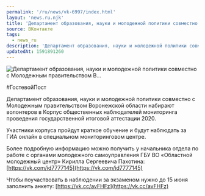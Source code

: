 ```yaml
---
permalink: '/ru/news/vk-6997/index.html'
layout: 'news.ru.njk'
title: 'Департамент образования, науки и молодежной политики совместно с Молодежным правительством В'
source: ВКонтакте
tags:
  - news_ru
description: 'Департамент образования, науки и молодежной политики совместно с Молодежным правительством В…'
updatedAt: 1591891260
---
```

![Департамент образования, науки и молодежной политики совместно с Молодежным правительством В…](https://sun9-7.userapi.com/impg/c857328/v857328654/1b6032/JpYol_wLoME.jpg?size=1280x853&quality=96&proxy=1&sign=b89b36c63d7c39ed8f16421bf900446e&c_uniq_tag=WH3fDCIu8hSxlgvToWnyRn3fBPM3qJNgOjVuYMH4eDo&type=album)

#ГостевойПост

Департамент образования, науки и молодежной политики совместно с Молодежным правительством Воронежской области набирают волонтеров в Корпус общественных наблюдателей мониторинга проведения государственной итоговой аттестации 2020.

Участники корпуса пройдут краткое обучение и будут наблюдать за ГИА онлайн в специальном мониторинговом центре.

Более подробную информацию можно получить у начальника отдела по работе с органами молодежного самоуправления ГБУ ВО «Областной молодежный центр» Кирилла Сергеевича Пахотина: [https://vk.com/id7777145](https://vk.com/id7777145)

Чтобы поучаствовать в наблюдении за экзаменом нужно до 15 июня заполнить анкету: [https://vk.cc/avFHFz](https://vk.cc/avFHFz)
